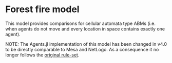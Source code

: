 # Forest fire model

This model provides comparisons for cellular automata type ABMs (i.e. when agents do not move and every location in space contains exactly one agent).

NOTE: The Agents.jl implementation of this model has been changed in v4.0 to be directly comparable to Mesa and NetLogo. As a consequence it no longer follows the [original rule-set](https://en.wikipedia.org/wiki/Forest-fire_model). 
